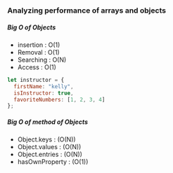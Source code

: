 ### Analyzing performance of arrays and objects

##### Big O of Objects

- insertion : O(1)
- Removal : O(1)
- Searching : O(N)
- Access : O(1)

```javascript
let instructor = {
  firstName: "kelly",
  isInstructor: true,
  favoriteNumbers: [1, 2, 3, 4]
};
```

##### Big O of method of Objects

- Object.keys : (O(N))
- Object.values : (O(N))
- Object.entries : (O(N))
- hasOwnProperty : (O(1))
